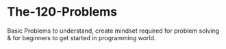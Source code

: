 # The-120-Problems
Basic Problems to understand, create mindset required for problem solving &amp; for beginners to get started in programming world.
